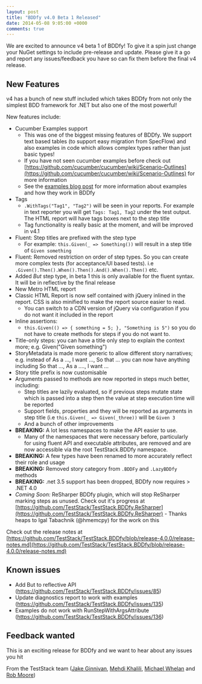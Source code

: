 ```yaml
---
layout: post
title: "BDDfy v4.0 Beta 1 Released"
date: 2014-05-08 9:05:00 +0000
comments: true
---
```


We are excited to announce v4 beta 1 of BDDfy! To give it a spin just change your NuGet settings to include pre-release and update. Please give it a go and report any issues/feedback you have so can fix them before the final v4 release.

## New Features
v4 has a bunch of new stuff included which takes BDDfy from not only the simplest BDD framework for .NET but also one of the most powerful!

New features include:

 - Cucumber Examples support
	 - This was one of the biggest missing features of BDDfy. We support text based tables (to support easy migration from SpecFlow) and also examples in code which allows complex types rather than just basic types!
	 - If you have not seen cucumber examples before check out [https://github.com/cucumber/cucumber/wiki/Scenario-Outlines](https://github.com/cucumber/cucumber/wiki/Scenario-Outlines) for more information
	 - See the [examples blog post](/blog/2014/05/05/bddfy-examples-support/) for more information about examples and how they work in BDDfy
 - Tags
	 - `.WithTags("Tag1", "Tag2")` will be seen in your reports. For example in text reporter you will get `Tags: Tag1, Tag2` under the test output. The HTML report will have tags boxes next to the step title
	 - Tag functionality is really basic at the moment, and will be improved in v4.1
 - Fluent: Step titles are prefixed with the step type
	 - For example: `this.Given(_ => Something())` will result in a step title of `Given something`
 - Fluent: Removed restriction on order of step types. So you can create more complex tests (for acceptance/UI based tests). i.e `.Given().Then().When().Then().And().When().Then()` etc.
 - Added *But* step type, in beta 1 this is only available for the fluent syntax. It will be in reflective by the final release
 - New Metro HTML report
 - Classic HTML Report is now self contained with jQuery inlined in the report. CSS is also minified to make the report source easier to read. 
	 - You can switch to a CDN version of jQuery via configuration if you do not want it included in the report
 - Inline assertions:
	 - `this.Given(() => { something = 5; }, "Something is 5")` so you do not have to create methods for steps if you do not want to.
 - Title-only steps: you can have a title only step to explain the context more; e.g. Given("Given something")
 - StoryMetadata is made more generic to allow different story narratives; e.g. instead of As a ..., I want ..., So that ... you can now have anything including So that ..., As a ...., I want ...
 - Story title prefix is now customisable
 - Arguments passed to methods are now reported in steps much better, including:
	 - Step titles are lazily evaluated, so if previous steps mutate state which is passed into a step then the value at step execution time will be reported
	 - Support fields, properties and they will be reported as arguments in step title (i.e `this.Given(_ => Given(_three))` will be `Given 3`
	 - And a bunch of other improvements
 - **BREAKING:** A lot less namespaces to make the API easier to use. 
	 - Many of the namespaces that were necessary before, particularly for using fluent API and executable attributes, are removed and are now accessible via the root TestStack.BDDfy namespace.
 - **BREAKING:** A few types have been renamed to more accurately reflect their role and usage 
 - **BREAKING:** Removed story category from `.BDDFy` and `.LazyBDDfy` methods
 - **BREAKING:** .net 3.5 support has been dropped, BDDfy now requires > .NET 4.0
 - *Coming Soon:* ReSharper BDDfy plugin, which will stop ReSharper marking steps as unused. Check out it's progress at [https://github.com/TestStack/TestStack.BDDfy.ReSharper](https://github.com/TestStack/TestStack.BDDfy.ReSharper) - Thanks heaps to Igal Tabachnik (@hmemcpy) for the work on this

Check out the release notes at [https://github.com/TestStack/TestStack.BDDfy/blob/release-4.0.0/release-notes.md](https://github.com/TestStack/TestStack.BDDfy/blob/release-4.0.0/release-notes.md)

## Known issues

-	Add But to reflective API (https://github.com/TestStack/TestStack.BDDfy/issues/85)
-	Update diagnostics report to work with examples (https://github.com/TestStack/TestStack.BDDfy/issues/135)
-	Examples do not work with RunStepWithArgsAttribute (https://github.com/TestStack/TestStack.BDDfy/issues/136)

## Feedback wanted
This is an exciting release for BDDfy and we want to hear about any issues you hit

From the TestStack team ([Jake Ginnivan](https://github.com/JakeGinnivan), [Mehdi Khalili](https://github.com/MehdiK), [Michael Whelan](https://github.com/mwhelan) and [Rob Moore](https://github.com/robdmoore))